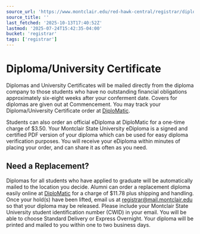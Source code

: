 ```yaml
---
source_url: 'https://www.montclair.edu/red-hawk-central/registrar/diploma-university-certificate/'
source_title: ''
last_fetched: '2025-10-13T17:40:52Z'
lastmod: '2025-07-24T15:42:35-04:00'
bucket: 'registrar'
tags: ['registrar']
---
```


# Diploma/University Certificate

Diplomas and University Certificates will be mailed directly from the diploma company to those students who have no outstanding financial obligations approximately six-eight weeks after your conferment date. Covers for diplomas are given out at Commencement. You may track your Diploma/University Certificate order at [DiploMatic](http://www.michaelsutter.com/montclair).

Students can also order an official eDiploma at DiploMatic for a one-time charge of $3.50. Your Montclair State University eDiploma is a signed and certified PDF version of your diploma which can be used for easy diploma verification purposes. You will receive your eDiploma within minutes of placing your order, and can share it as often as you need.

## Need a Replacement?

Diplomas for all students who have applied to graduate will be automatically mailed to the location you decide. Alumni can order a replacement diploma easily online at [DiploMatic](http://www.michaelsutter.com/montclair) for a charge of $11.78 plus shipping and handling. Once your hold(s) have been lifted, email us at [registrar@mail.montclair.edu](mailto:registrar@mail.montclair.edu) so that your diploma may be released. Please include your Montclair State University student identification number (CWID) in your email. You will be able to choose Standard Delivery or Express Overnight. Your diploma will be printed and mailed to you within one to two business days.